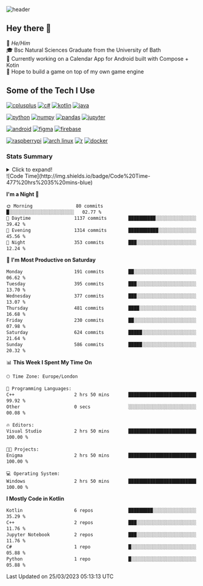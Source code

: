 ![header](https://capsule-render.vercel.app/api?type=Waving&color=gradient&height=180&section=header&text=Sulaiman%20Sulaiman&desc=TheKingOfAtlantis&fontSize=46&fontAlign=70&descAlign=80&fontAlignY=30&descAlignY=45)

<!--
**TheKingOfAtlantis/TheKingOfAtlantis** is a ✨ _special_ ✨ repository because its `README.md` (this file) appears on your GitHub profile.

Here are some ideas to get you started:

- 🔭 I’m currently working on ...
- 🌱 I’m currently learning ...
- 👯 I’m looking to collaborate on ...
- 🤔 I’m looking for help with ...
- 💬 Ask me about ...
- 📫 How to reach me: ...
- 😄 Pronouns: ...
- ⚡ Fun fact: ...
-->

## Hey there 👋

🤵 _He/Him_  
🎓 Bsc Natural Sciences Graduate from the University of Bath  
🎯 Currently working on a Calendar App for Android built with Compose + Kotin  
💭 Hope to build a game on top of my own game engine

## Some of the Tech I Use
[<img src="https://cdn.jsdelivr.net/gh/devicons/devicon/icons/cplusplus/cplusplus-original.svg" alt="cplusplus" width="48" height="48"/>](#)
[<img src="https://cdn.jsdelivr.net/gh/devicons/devicon/icons/csharp/csharp-original.svg" alt="c#" width="48" height="48"/>](#)
[<img src="https://cdn.jsdelivr.net/gh/devicons/devicon/icons/kotlin/kotlin-original-wordmark.svg" alt="kotlin" width="48" height="48"/>](#)
[<img src="https://cdn.jsdelivr.net/gh/devicons/devicon/icons/java/java-original-wordmark.svg" alt="java" width="48" height="48">](#)

[<img src="https://cdn.jsdelivr.net/gh/devicons/devicon/icons/python/python-original-wordmark.svg" alt="python" width="48" height="48">](#)
[<img src="https://cdn.jsdelivr.net/gh/devicons/devicon/icons/numpy/numpy-original-wordmark.svg" alt="numpy" width="48" height="48"/>](#)
[<img src="https://cdn.jsdelivr.net/gh/devicons/devicon/icons/pandas/pandas-original-wordmark.svg" alt="pandas" width="48" height="48">](#)
[<img src="https://cdn.jsdelivr.net/gh/devicons/devicon/icons/jupyter/jupyter-original-wordmark.svg" alt="jupyter" width="48" height="48">](#)

[<img src="https://cdn.jsdelivr.net/gh/devicons/devicon/icons/android/android-original-wordmark.svg" alt="android" width="48" height="48"/>](#)
[<img src="https://cdn.jsdelivr.net/gh/devicons/devicon/icons/figma/figma-original.svg" alt="figma" width="48" height="48"/>](#)
[<img src="https://cdn.jsdelivr.net/gh/devicons/devicon/icons/firebase/firebase-plain-wordmark.svg" alt="firebase" width="48" height="48"/>](#)


[<img src="https://cdn.jsdelivr.net/gh/devicons/devicon/icons/raspberrypi/raspberrypi-original.svg" alt="raspberrypi" width="48" height="48"/>](#)
[<img src="https://upload.wikimedia.org/wikipedia/commons/a/a5/Archlinux-icon-crystal-64.svg" alt="arch linux" width="48" height="48"/>](#)
[<img src="https://cdn.jsdelivr.net/gh/devicons/devicon/icons/r/r-original.svg" alt="r" width="48" height="48"/>](#)
[<img src="https://cdn.jsdelivr.net/gh/devicons/devicon/icons/docker/docker-original-wordmark.svg" alt="docker" width="48" height="48"/>](#)

### Stats Summary
<details>
<summary>Click to expand!</summary>
<!-- <div style="display:grid; grid:auto-flow/1fr 1fr 1fr;justify-content: start">
    <img style="grid-column:1/1;grid-row:1/1" width="390" src="metrics/general.svg">
    <img style="grid-column:1/1;grid-row:2/2" width="390" src="metrics/contributions.svg">
    <img style="grid-column:2/2;grid-row:1/1" width="390" src="metrics/languages.svg">
    <img style="grid-column:2/2;grid-row:2/2" width="390" src="metrics/wakatime.svg">
    <img style="grid-column:3/3;grid-row:1/3" width="390" src="metrics/achievements.svg">
</div> -->

<img width="390" src="metrics/general.svg"><img width="390" src="metrics/contributions.svg">
<img width="390" src="metrics/languages.svg"><img width="390" src="metrics/wakatime.svg">
</details>
<!--START_SECTION:waka-->
![Code Time](http://img.shields.io/badge/Code%20Time-477%20hrs%2035%20mins-blue)

**I'm a Night 🦉** 

```text
🌞 Morning                80 commits          █░░░░░░░░░░░░░░░░░░░░░░░░   02.77 % 
🌆 Daytime                1137 commits        ██████████░░░░░░░░░░░░░░░   39.42 % 
🌃 Evening                1314 commits        ███████████░░░░░░░░░░░░░░   45.56 % 
🌙 Night                  353 commits         ███░░░░░░░░░░░░░░░░░░░░░░   12.24 % 
```
📅 **I'm Most Productive on Saturday** 

```text
Monday                   191 commits         ██░░░░░░░░░░░░░░░░░░░░░░░   06.62 % 
Tuesday                  395 commits         ███░░░░░░░░░░░░░░░░░░░░░░   13.70 % 
Wednesday                377 commits         ███░░░░░░░░░░░░░░░░░░░░░░   13.07 % 
Thursday                 481 commits         ████░░░░░░░░░░░░░░░░░░░░░   16.68 % 
Friday                   230 commits         ██░░░░░░░░░░░░░░░░░░░░░░░   07.98 % 
Saturday                 624 commits         █████░░░░░░░░░░░░░░░░░░░░   21.64 % 
Sunday                   586 commits         █████░░░░░░░░░░░░░░░░░░░░   20.32 % 
```


📊 **This Week I Spent My Time On** 

```text
🕑︎ Time Zone: Europe/London

💬 Programming Languages: 
C++                      2 hrs 50 mins       █████████████████████████   99.92 % 
Other                    0 secs              ░░░░░░░░░░░░░░░░░░░░░░░░░   00.08 % 

🔥 Editors: 
Visual Studio            2 hrs 50 mins       █████████████████████████   100.00 % 

🐱‍💻 Projects: 
Enigma                   2 hrs 50 mins       █████████████████████████   100.00 % 

💻 Operating System: 
Windows                  2 hrs 50 mins       █████████████████████████   100.00 % 
```

**I Mostly Code in Kotlin** 

```text
Kotlin                   6 repos             █████████░░░░░░░░░░░░░░░░   35.29 % 
C++                      2 repos             ███░░░░░░░░░░░░░░░░░░░░░░   11.76 % 
Jupyter Notebook         2 repos             ███░░░░░░░░░░░░░░░░░░░░░░   11.76 % 
C#                       1 repo              █░░░░░░░░░░░░░░░░░░░░░░░░   05.88 % 
Python                   1 repo              █░░░░░░░░░░░░░░░░░░░░░░░░   05.88 % 
```




 Last Updated on 25/03/2023 05:13:13 UTC
<!--END_SECTION:waka-->
